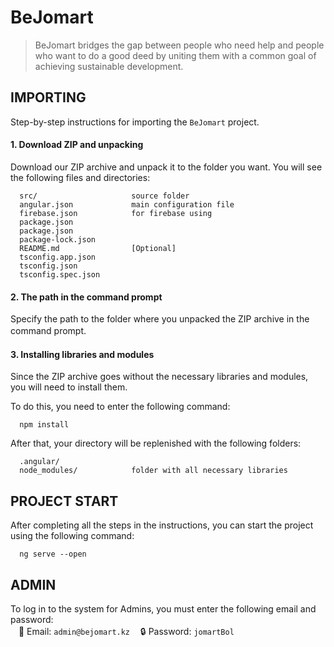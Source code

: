 BeJomart
========

> BeJomart bridges the gap between people who need help and people who want to do a good deed by uniting them with a common goal of achieving sustainable development.

IMPORTING
---------
Step-by-step instructions for importing the `BeJomart` project.


#### **1. Download ZIP and unpacking**
Download our ZIP archive and unpack it to the folder you want. You will see the following files and directories:

      src/                     source folder
      angular.json             main configuration file
      firebase.json            for firebase using       
      package.json
      package.json
      package-lock.json
      README.md                [Optional]
      tsconfig.app.json
      tsconfig.json
      tsconfig.spec.json
      

#### 2. The path in the command prompt
Specify the path to the folder where you unpacked the ZIP archive in the command prompt.
 ㅤ
#### 3. Installing libraries and modules
Since the ZIP archive goes without the necessary libraries and modules, you will need to install them.

To do this, you need to enter the following command:

      npm install
      
After that, your directory will be replenished with the following folders:

      .angular/                
      node_modules/            folder with all necessary libraries
      
      
PROJECT START
-------------
After completing all the steps in the instructions, you can start the project using the following command:

      ng serve --open
      
ADMIN
-----
To log in to the system for Admins, you must enter the following email and password:  
ㅤ:email: Email: `admin@bejomart.kz`
ㅤ:lock: Password: `jomartBol`  
